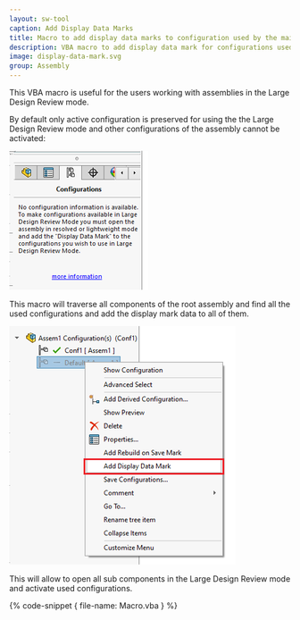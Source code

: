 ```yaml
---
layout: sw-tool
caption: Add Display Data Marks
title: Macro to add display data marks to configuration used by the main SOLIDWORKS assembly
description: VBA macro to add display data mark for configurations used in Large assembly to be opened in Large Design Review Mode
image: display-data-mark.svg
group: Assembly
---
```

This VBA macro is useful for the users working with assemblies in the Large Design Review mode.

By default only active configuration is preserved for using the the Large Design Review mode and other configurations of the assembly cannot be activated:

![No display marks in the assembly configurations](configuration-no-display-marks.png)

This macro will traverse all components of the root assembly and find all the used configurations and add the display mark data to all of them.

![Add display data mark command](add-display-data-mark.png)

This will allow to open all sub components in the Large Design Review mode and activate used configurations.

{% code-snippet { file-name: Macro.vba } %}